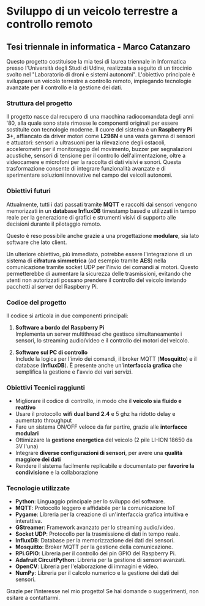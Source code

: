 # Sviluppo di un veicolo terrestre a controllo remoto

## Tesi triennale in informatica - Marco Catanzaro

Questo progetto costituisce la mia tesi di laurea triennale in Informatica presso l'Università degli Studi di Udine, realizzata a seguito di un tirocinio svolto nel "Laboratorio di droni e sistemi autonomi". L'obiettivo principale è sviluppare un veicolo terrestre a controllo remoto, impiegando tecnologie avanzate per il controllo e la gestione dei dati.

### Struttura del progetto

Il progetto nasce dal recupero di una macchina radiocomandata degli anni '80, alla quale sono state rimosse le componenti originali per essere sostituite con tecnologie moderne. Il cuore del sistema è un **Raspberry Pi 3+**, affiancato da driver motori come **L298N** e una vasta gamma di sensori e attuatori: sensori a ultrasuoni per la rilevazione degli ostacoli, accelerometri per il monitoraggio del movimento, buzzer per segnalazioni acustiche, sensori di tensione per il controllo dell'alimentazione, oltre a videocamere e microfoni per la raccolta di dati visivi e sonori. Questa trasformazione consente di integrare funzionalità avanzate e di sperimentare soluzioni innovative nel campo dei veicoli autonomi.

### Obiettivi futuri

Attualmente, tutti i dati passati tramite **MQTT** e raccolti dai sensori vengono memorizzati in un **database InfluxDB** timestamp based e utilizzati in tempo reale per la generazione di grafici e strumenti visivi di supporto alle decisioni durante il pilotaggio remoto.

Questo è reso possibile anche grazie a una progettazione **modulare**, sia lato software che lato client.

Un ulteriore obiettivo, più immediato, potrebbe essere l'integrazione di un sistema di **cifratura simmetrica** (ad esempio tramite **AES**) nella comunicazione tramite socket UDP per l'invio dei comandi ai motori. Questo permetterebbe di aumentare la sicurezza delle trasmissioni, evitando che utenti non autorizzati possano prendere il controllo del veicolo inviando pacchetti al server del Raspberry Pi.




### Codice del progetto

Il codice si articola in due componenti principali:

1. **Software a bordo del Raspberry Pi**  
    Implementa un server multithread che gestisce simultaneamente i sensori, lo streaming audio/video e il controllo dei motori del veicolo.

2. **Software sul PC di controllo**  
    Include la logica per l'invio dei comandi, il broker MQTT (**Mosquitto**) e il database (**InfluxDB**). È presente anche un'**interfaccia grafica** che semplifica la gestione e l'avvio dei vari servizi.



### Obiettivi Tecnici raggiunti

- Migliorare il codice di controllo, in modo che il **veicolo sia fluido e reattivo**
- Usare il protocollo **wifi dual band 2.4** e 5 ghz ha ridotto delay e aumentato throughput
- Fare un sistema ON/OFF veloce da far partire, grazie alle **interfacce modulari**
- Ottimizzare la **gestione energetica** del veicolo (2 pile LI-ION 18650 da 3V l'una)
- Integrare **diverse configurazioni di sensori**, per avere una **qualità maggiore dei dati**
- Rendere il sistema facilmente replicabile e documentato per **favorire la condivisione** e la collaborazione



### Tecnologie utilizzate

- **Python**: Linguaggio principale per lo sviluppo del software.
- **MQTT**: Protocollo leggero e affidabile per la comunicazione IoT
- **Pygame**: Libreria per la creazione di un'interfaccia grafica intuitiva e interattiva.
- **GStreamer**: Framework avanzato per lo streaming audio/video.
- **Socket UDP**: Protocollo per la trasmissione di dati in tempo reale.
- **InfluxDB**: Database per la memorizzazione dei dati dei sensori.
- **Mosquitto**: Broker MQTT per la gestione della comunicazione.
- **RPi.GPIO**: Libreria per il controllo dei pin GPIO del Raspberry Pi.
- **Adafruit CircuitPython**: Libreria per la gestione di sensori avanzati.
- **OpenCV**: Libreria per l'elaborazione di immagini e video.
- **NumPy**: Libreria per il calcolo numerico e la gestione dei dati dei sensori.


Grazie per l'interesse nel mio progetto! Se hai domande o suggerimenti, non esitare a contattarmi.